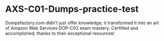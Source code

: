 # AXS-C01-Dumps-practice-test
Dumpsfactory.com didn't just offer knowledge; it transformed it into an art of Amazon Web Services DOP-C02 exam mastery. Certified and accomplished, thanks to their exceptional resources!
